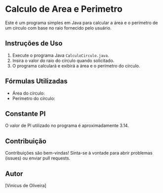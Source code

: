 # Calculo de Area e Perimetro

Este é um programa simples em Java para calcular a área e o perímetro de um círculo com base no raio fornecido pelo usuário.

## Instruções de Uso

1. Execute o programa Java `CalculoCirculo.java`.
2. Insira o valor do raio do círculo quando solicitado.
3. O programa calculará e exibirá a área e o perímetro do círculo.

## Fórmulas Utilizadas

- Área do círculo: 
- Perímetro do círculo: 

## Constante PI

O valor de PI utilizado no programa é aproximadamente 3.14.

## Contribuição

Contribuições são bem-vindas! Sinta-se à vontade para abrir problemas (issues) ou enviar pull requests.

## Autor
[Vinicus de Oliveira]


